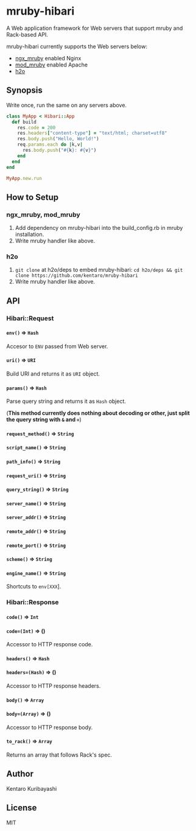 # mruby-hibari

A Web application framework for Web servers that support mruby and Rack-based API.

mruby-hibari currently supports the Web servers below:

  * [ngx_mruby](http://ngx.mruby.org/) enabled Nginx
  * [mod_mruby](http://mod.mruby.org/) enabled Apache
  * [h2o](https://h2o.examp1e.net/)

## Synopsis

Write once, run the same on any servers above.

```ruby
class MyApp < Hibari::App
  def build
    res.code = 200
    res.headers["content-type"] = "text/html; charset=utf8"
    res.body.push("Hello, World!")
    req.params.each do |k,v|
      res.body.push("#{k}: #{v}")
    end
  end
end

MyApp.new.run
```

## How to Setup

### ngx_mruby, mod_mruby

  1. Add dependency on mruby-hibari into the build_config.rb in mruby installation.
  2. Write mruby handler like above.

### h2o

  1. `git clone` at h2o/deps to embed mruby-hibari: `cd h2o/deps && git clone https://github.com/kentaro/mruby-hibari`
  2. Write mruby handler like above.

## API

### Hibari::Request

#### `env()` => `Hash`

Accesor to `ENV` passed from Web server.

#### `uri()` => `URI`

Build URI and returns it as `URI` object.

#### `params()` => `Hash`

Parse query string and returns it as `Hash` object.

(__This method currently does nothing about decoding or other, just split the query string with `&` and `=`__)

#### `request_method()` => `String`
#### `script_name()`    => `String`
#### `path_info()`      => `String`
#### `request_uri()`    => `String`
#### `query_string()`   => `String`
#### `server_name()`    => `String`
#### `server_addr()`    => `String`
#### `remote_addr()`    => `String`
#### `remote_port()`    => `String`
#### `scheme()`         => `String`
#### `engine_name()`    => `String`

Shortcuts to `env[XXX`].

### Hibari::Response

#### `code()`     => `Int`
#### `code=(Int)` => ()

Accessor to HTTP response code.

#### `headers()`      => `Hash`
#### `headers=(Hash)` => ()

Accessor to HTTP response headers.

#### `body()`       => `Array`
#### `body=(Array)` => ()

Accessor to HTTP response body.

#### `to_rack()` => `Array`

Returns an array that follows Rack's spec.

## Author

Kentaro Kuribayashi

## License

MIT
